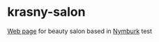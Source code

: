 # krasny-salon
[Web page](http://krasnysalon.cz/) for beauty salon based in [Nymburk](https://g.page/krasnysalon?share)
test